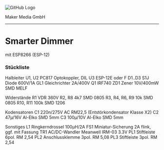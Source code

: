 ![GitHub Logo](http://www.heise.de/make/icons/make_logo.png)

Maker Media GmbH

***

# Smarter Dimmer

mit ESP8266 (ESP-12)

### Stückliste

Halbleiter
U1, U2  PC817 Optokoppler, DIL
U3  ESP-12E oder F
D1..D3  S1J Diode 600V/1A
GL1 Gleichrichter 2A/400V
Q1  IRF740
ZD1 Zener 10V/400mW SMD MELF

WIderstände
R1  VDR 360V
R2, R8  4k7 SMD 0805
R3, R4, R6, R9  10k SMD 0805
R10, R11 100k SMD 1206

Kodensatoren
C1  220n/275V AC RM22,5 (Entstörkondensator Klasse X2)
C2  47µ/16V Al-Elko SMD 5mm
C3  100µ/10V Al-Elko SMD 5mm

Sonstiges
L1  Ringkerndrossel 100µH/2A
FS1 Miniatur-Sicherung 2A flink, ggf. mit Fassung
TR1 AC/DC-Wandler Meanwell IRM-03 3.3V
PL1 Stiftleiste 6pol. RM 2,54
PL2 Anschlussklemme 3pol. RM 5,08
PL3 Stiftleiste 3pol. RM 2,54
